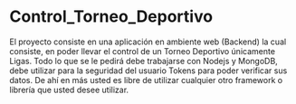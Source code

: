# Control_Torneo_Deportivo
 El proyecto consiste en una aplicación en ambiente web (Backend) la cual consiste, en poder llevar el control de un Torneo Deportivo únicamente Ligas. Todo lo que se le pedirá debe trabajarse con Nodejs y MongoDB, debe utilizar para la seguridad del usuario Tokens para poder verificar sus datos. De ahí en más usted es libre de utilizar cualquier otro framework o librería que usted desee utilizar.
